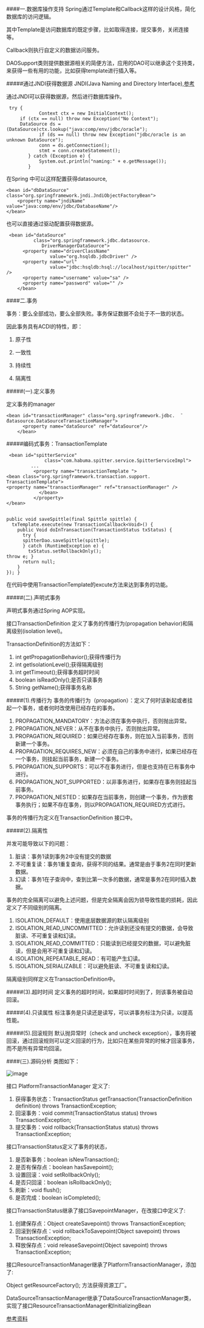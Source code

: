 ####一.数据库操作支持
Spring通过Template和Callback这样的设计风格，简化数据库的访问逻辑。

其中Template是访问数据库的既定步骤，比如取得连接，提交事务，关闭连接等。

Callback则执行自定义的数据访问服务。

DAOSupport类则提供数据源相关的简便方法，应用的DAO可以继承这个支持类，来获得一些有用的功能，比如获得template进行插入等。


#####通过JNDI获得数据源
JNDI(Java Naming and Directory Interface),[参考](http://blog.csdn.net/adverse/article/details/1923242)

通过JNDI可以获得数据源，然后进行数据库操作。

	 try {
	            Context ctx = new InitialContext();
	     if (ctx == null) throw new Exception("No Context");
	     DataSource ds = (DataSource)ctx.lookup("java:comp/env/jdbc/oracle");
	            if (ds == null) throw new Exception("jdbc/oracle is an unknown DataSource");
	            conn = ds.getConnection();
	            stmt = conn.createStatement();
	        } catch (Exception e) {
	            System.out.println("naming:" + e.getMessage());
	        }


在Spring 中可以这样配置获得datasource,

	<bean id="dbDataSource" class="org.springframework.jndi.JndiObjectFactoryBean">
    	<property name="jndiName" value="java:comp/env/jdbc/DatabaseName"/>
	</bean>
	
	
也可以直接通过驱动配置获得数据源。

     <bean id="dataSource"              class="org.springframework.jdbc.datasource.                 DriverManagerDataSource">          <property name="driverClassName"                    value="org.hsqldb.jdbcDriver" />          <property name="url"                    value="jdbc:hsqldb:hsql://localhost/spitter/spitter" />          <property name="username" value="sa" />          <property name="password" value="" />        </bean>
        
####二.事务
事务：要么全部成功，要么全部失败。事务保证数据不会处于不一致的状态。
因此事务具有ACDI的特性，即：
1.	原子性
2.	一致性
3.	持续性
4.	隔离性
#####(一).定义事务
定义事务的manager
	<bean id="transactionManager" class="org.springframework.jdbc.  ̄datasource.DataSourceTransactionManager">          <property name="dataSource" ref="dataSource"/>        </bean>
        
#####编码式事务：TransactionTemplate

	 <bean id="spitterService"	              class="com.habuma.spitter.service.SpitterServiceImpl">	         ...	          <property name="transactionTemplate ">	<bean class="org.springframework.transaction.support. TransactionTemplate">	<property name="transactionManager" ref="transactionManager" />	            </bean>	          </property>	</bean>        

	public void saveSpittle(final Spittle spittle) {	  txTemplate.execute(new TransactionCallback<Void>() {	    public Void doInTransaction(TransactionStatus txStatus) {	      try {	      spitterDao.saveSpittle(spittle);	      } catch (RuntimeException e) {	        txStatus.setRollbackOnly();	throw e; }	      return null;	    }	}); }       
       
 在代码中使用TransactionTemplate的excute方法来达到事务的功能。
 
#####(二).声明式事务
 声明式事务通过Spring AOP实现。
 
 接口TransactionDefinition 定义了事务的传播行为(propagation behavior)和隔离级别(isolation level)。

TransactionDefinition的方法如下：

1.	int getPropagationBehavior();获得传播行为
2.	int getIsolationLevel();获得隔离级别
3.	int getTimeout();获得事务超时时间
4.	boolean isReadOnly();是否只读事务
5.	String getName();获得事务名称 
 
#####(1).传播行为 事务的传播行为（propagation）：定义了何时该新起或者挂起一个事务，或者何时改使用已经存在的事务。
 
1.	PROPAGATION_MANDATORY：方法必须在事务中执行，否则抛出异常。
2.	PROPAGATION_NEVER：从不在事务中执行，否则抛出异常。
3.	PROPAGATION_REQUIRED：如果已经存在事务，则在加入当前事务，否则新建一个事务。
4.	PROPAGATION_REQUIRES_NEW：必须在自己的事务中进行，如果已经存在一个事务，则挂起当前事务，新建一个事务。
5.	PROPAGATION_SUPPORTS：可以不在事务进行，但是也支持在已有事务中进行。
6.	PROPAGATION_NOT_SUPPORTED：以非事务进行，如果存在事务则挂起当前事务。
7.	PROPAGATION_NESTED：如果存在当前事务，则创建一个事务，作为嵌套事务执行；如果不存在事务，则以PROPAGATION_REQUIRED方式进行。

事务的传播行为定义在TransactionDefinition 接口中。


#####(2).隔离性

并发可能导致以下的问题：

1.	脏读：事务1读到事务2中没有提交的数据
2.	不可重复读：事务1重复查询，获得不同的结果。通常是由于事务2在同时更新数据。
3.	幻读：事务1在子查询中，查到比第一次多的数据，通常是事务2在同时插入数据。

事务的完全隔离可以避免上述问题，但是完全隔离会因为锁导致性能的损耗，因此定义了不同级别的隔离。

1.	ISOLATION_DEFAULT：使用底层数据源的默认隔离级别
2.	ISOLATION_READ_UNCOMMITTED：允许读到还没有提交的数据，会导致脏读、不可重复读和幻读。
3.	ISOLATION_READ_COMMITTED：只能读到已经提交的数据，可以避免脏读，但是会用不可重复读和幻读。
4.	ISOLATION_REPEATABLE_READ：有可能产生幻读。
5.	ISOLATION_SERIALIZABLE：可以避免脏读、不可重复读和幻读。

隔离级别同样定义在TransactionDefinition中。


#####(3).超时时间
定义事务的超时时间，如果超时时间到了，则该事务被自动回滚。

#####(4).只读属性
标注事务是只读还是读写，可以讲事务标注为只读，以提高性能。

#####(5).回滚规则
默认抛异常时（check and uncheck exception），事务将被回滚，通过回滚规则可以定义回滚的行为，比如只在某些异常的时候才回滚事务，而不是所有异常均回滚。


####(三).源码分析
类图如下：

![image](https://raw.github.com/llohellohe/spring3/master/framework/docs/transaction-class.png)

接口 PlatformTransactionManager 定义了:

1.	获得事务状态：TransactionStatus getTransaction(TransactionDefinition definition) throws TransactionException;
2.	回滚事务：void commit(TransactionStatus status) throws TransactionException;
3.	提交事务：void rollback(TransactionStatus status) throws TransactionException;


接口TransactionStatus定义了事务的状态，

1.	是否新事务：boolean isNewTransaction();
2.	是否有保存点：boolean hasSavepoint();
3.	设置回滚：void setRollbackOnly();
4.	是否只回滚：boolean isRollbackOnly();
5.	刷新：void flush();
6.	是否完成：boolean isCompleted();

接口TransactionStatus继承了接口SavepointManager，在改接口中定义了:

1.	创建保存点：Object createSavepoint() throws TransactionException;
2.	回滚到保存点：void rollbackToSavepoint(Object savepoint) throws TransactionException;
3.	释放保存点：void releaseSavepoint(Object savepoint) throws TransactionException;

接口ResourceTransactionManager继承了PlatformTransactionManager，添加了:

Object getResourceFactory(); 方法获得资源工厂。

DataSourceTransactionManager继承了DataSourceTransactionManager类，实现了接口ResourceTransactionManager和InitializingBean


[参考资料](http://www.ibm.com/developerworks/cn/education/opensource/os-cn-spring-trans/index.html)
